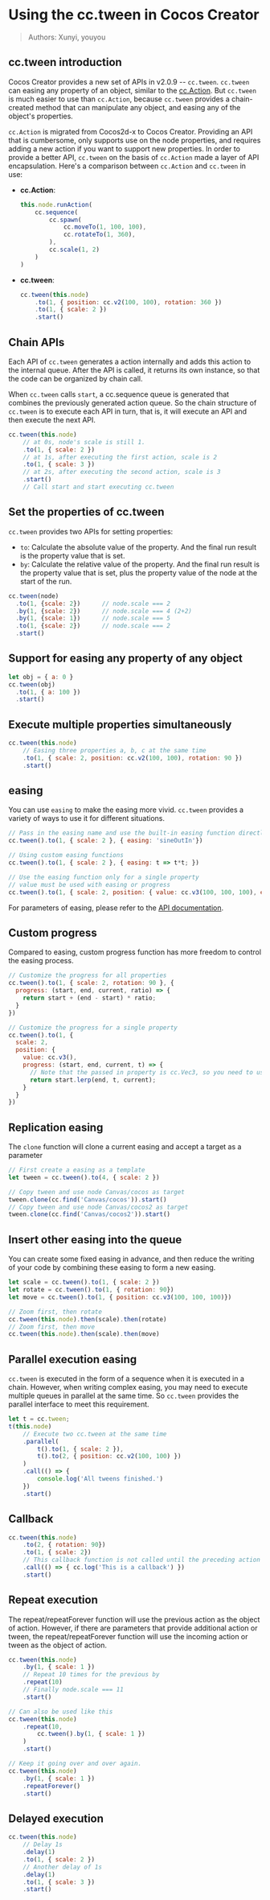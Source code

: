 # Using the cc.tween in Cocos Creator

> Authors: Xunyi, youyou

## cc.tween introduction

Cocos Creator provides a new set of APIs in v2.0.9 -- `cc.tween`. `cc.tween` can easing any property of an object, similar to the [cc.Action](actions.md). But `cc.tween` is much easier to use than `cc.Action`, because `cc.tween` provides a chain-created method that can manipulate any object, and easing any of the object's properties.

`cc.Action` is migrated from Cocos2d-x to Cocos Creator. Providing an API that is cumbersome, only supports use on the node properties, and requires adding a new action if you want to support new properties. In order to provide a better API, `cc.tween` on the basis of `cc.Action` made a layer of API encapsulation. Here's a comparison between `cc.Action` and `cc.tween` in use:

- **cc.Action**:

  ```js
  this.node.runAction(
      cc.sequence(
          cc.spawn(
              cc.moveTo(1, 100, 100),
              cc.rotateTo(1, 360),
          ),
          cc.scale(1, 2)
      )
  )
  ```

- **cc.tween**:

  ```js
  cc.tween(this.node)
      .to(1, { position: cc.v2(100, 100), rotation: 360 })
      .to(1, { scale: 2 })
      .start()
  ```

## Chain APIs

Each API of `cc.tween` generates a action internally and adds this action to the internal queue. After the API is called, it returns its own instance, so that the code can be organized by chain call.

When `cc.tween` calls `start`, a cc.sequence queue is generated that combines the previously generated action queue.
So the chain structure of `cc.tween` is to execute each API in turn, that is, it will execute an API and then execute the next API.

```js
cc.tween(this.node)
    // at 0s, node's scale is still 1.
    .to(1, { scale: 2 })
    // at 1s, after executing the first action, scale is 2
    .to(1, { scale: 3 })
    // at 2s, after executing the second action, scale is 3
    .start()
    // Call start and start executing cc.tween
```

## Set the properties of cc.tween

`cc.tween` provides two APIs for setting properties:

- `to`: Calculate the absolute value of the property. And the final run result is the property value that is set.
- `by`: Calculate the relative value of the property. And the final run result is the property value that is set, plus the property value of the node at the start of the run.

```js
cc.tween(node)
  .to(1, {scale: 2})      // node.scale === 2
  .by(1, {scale: 2})      // node.scale === 4 (2+2)
  .by(1, {scale: 1})      // node.scale === 5
  .to(1, {scale: 2})      // node.scale === 2
  .start()
```

## Support for easing any property of any object

```js
let obj = { a: 0 }
cc.tween(obj)
  .to(1, { a: 100 })
  .start()
```

## Execute multiple properties simultaneously

```js
cc.tween(this.node)
    // Easing three properties a, b, c at the same time
    .to(1, { scale: 2, position: cc.v2(100, 100), rotation: 90 })
    .start()
```

## easing

You can use `easing` to make the easing more vivid. `cc.tween` provides a variety of ways to use it for different situations.

```js
// Pass in the easing name and use the built-in easing function directly
cc.tween().to(1, { scale: 2 }, { easing: 'sineOutIn'})

// Using custom easing functions
cc.tween().to(1, { scale: 2 }, { easing: t => t*t; })

// Use the easing function only for a single property
// value must be used with easing or progress
cc.tween().to(1, { scale: 2, position: { value: cc.v3(100, 100, 100), easing: 'sineOutIn' } })
```

For parameters of easing, please refer to the [API documentation](../../../api/en/classes/Easing.html).

## Custom progress

Compared to easing, custom progress function has more freedom to control the easing process.

```js
// Customize the progress for all properties
cc.tween().to(1, { scale: 2, rotation: 90 }, {
  progress: (start, end, current, ratio) => {
    return start + (end - start) * ratio;
  }
})

// Customize the progress for a single property
cc.tween().to(1, {
  scale: 2,
  position: {
    value: cc.v3(),
    progress: (start, end, current, t) => {
      // Note that the passed in property is cc.Vec3, so you need to use Vec3.lerp for interpolation calculations
      return start.lerp(end, t, current);
    }
  }
})
```

## Replication easing

The `clone` function will clone a current easing and accept a target as a parameter

```js
// First create a easing as a template
let tween = cc.tween().to(4, { scale: 2 })

// Copy tween and use node Canvas/cocos as target
tween.clone(cc.find('Canvas/cocos')).start()
// Copy tween and use node Canvas/cocos2 as target
tween.clone(cc.find('Canvas/cocos2')).start()
```

## Insert other easing into the queue

You can create some fixed easing in advance, and then reduce the writing of your code by combining these easing to form a new easing.

```js
let scale = cc.tween().to(1, { scale: 2 })
let rotate = cc.tween().to(1, { rotation: 90})
let move = cc.tween().to(1, { position: cc.v3(100, 100, 100)})

// Zoom first, then rotate
cc.tween(this.node).then(scale).then(rotate)
// Zoom first, then move
cc.tween(this.node).then(scale).then(move)
```

## Parallel execution easing

`cc.tween` is executed in the form of a sequence when it is executed in a chain. However, when writing complex easing, you may need to execute multiple queues in parallel at the same time. So `cc.tween` provides the parallel interface to meet this requirement.

```js
let t = cc.tween;
t(this.node)
    // Execute two cc.tween at the same time
    .parallel(
        t().to(1, { scale: 2 }),
        t().to(2, { position: cc.v2(100, 100) })
    )
    .call(() => {
        console.log('All tweens finished.')
    })
    .start()
```

## Callback

```js
cc.tween(this.node)
    .to(2, { rotation: 90})
    .to(1, { scale: 2})
    // This callback function is not called until the preceding action has been performed
    .call(() => { cc.log('This is a callback') })
    .start()
```

## Repeat execution

The repeat/repeatForever function will use the previous action as the object of action. However, if there are parameters that provide additional action or tween, the repeat/repeatForever function will use the incoming action or tween as the object of action.

```js
cc.tween(this.node)
    .by(1, { scale: 1 })
    // Repeat 10 times for the previous by
    .repeat(10)
    // Finally node.scale === 11
    .start()

// Can also be used like this
cc.tween(this.node)
    .repeat(10,
        cc.tween().by(1, { scale: 1 })
    )
    .start()

// Keep it going over and over again.
cc.tween(this.node)
    .by(1, { scale: 1 })
    .repeatForever()
    .start()
```

## Delayed execution

```js
cc.tween(this.node)
    // Delay 1s
    .delay(1)
    .to(1, { scale: 2 })
    // Another delay of 1s
    .delay(1)
    .to(1, { scale: 3 })
    .start()
```
